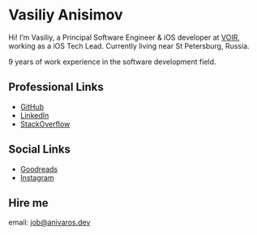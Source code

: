 # Vasiliy Anisimov
Hi! I’m Vasiliy, a Principal Software Engineer & iOS developer at [VOIR](https://voir.me/), working as a iOS Tech Lead. Currently living near St Petersburg, Russia.

9 years of work experience in the software development field.

## Professional Links
- [GitHub](https://github.com/anivaros)
- [LinkedIn](https://linkedin.com/in/anivaros)
- [StackOverflow](https://stackoverflow.com/users/2265618/vasilii-anisimov)

## Social Links
- [Goodreads](https://www.goodreads.com/user/show/57242738)
- [Instagram](https://www.instagram.com/anivaros/)

## Hire me
email: job@anivaros.dev
